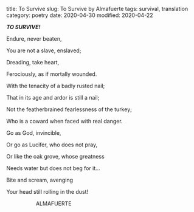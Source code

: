 title: To Survive
slug: To Survive by Almafuerte
tags: survival, translation
category: poetry
date: 2020-04-30
modified: 2020-04-22

**_TO SURVIVE!_** 

Endure, never beaten, 

You are not a slave, enslaved; 

Dreading, take heart, 

Ferociously, as if mortally wounded. 

With the tenacity of a badly rusted nail; 

That in its age and ardor is still a nail; 

Not the featherbrained fearlessness of the turkey; 

Who is a coward when faced with real danger. 

Go as God, invincible, 

Or go as Lucifer, who does not pray, 

Or like the oak grove, whose greatness 

Needs water but does not beg for it… 

Bite and scream, avenging 

Your head still rolling in the dust! 

                              ALMAFUERTE 

